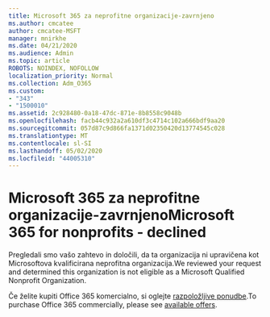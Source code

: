 ```yaml
---
title: Microsoft 365 za neprofitne organizacije-zavrnjeno
ms.author: cmcatee
author: cmcatee-MSFT
manager: mnirkhe
ms.date: 04/21/2020
ms.audience: Admin
ms.topic: article
ROBOTS: NOINDEX, NOFOLLOW
localization_priority: Normal
ms.collection: Adm_O365
ms.custom:
- "343"
- "1500010"
ms.assetid: 2c928480-0a18-47dc-871e-8b8558c9048b
ms.openlocfilehash: facb44c932a2a610df3c4714c102a666bdf9aa20
ms.sourcegitcommit: 057d87c9d866fa1371d02350420d13774545c028
ms.translationtype: MT
ms.contentlocale: sl-SI
ms.lasthandoff: 05/02/2020
ms.locfileid: "44005310"
---
```

# <a name="microsoft-365-for-nonprofits---declined"></a><span data-ttu-id="ba157-102">Microsoft 365 za neprofitne organizacije-zavrnjeno</span><span class="sxs-lookup"><span data-stu-id="ba157-102">Microsoft 365 for nonprofits - declined</span></span>

<span data-ttu-id="ba157-103">Pregledali smo vašo zahtevo in določili, da ta organizacija ni upravičena kot Microsoftova kvalificirana neprofitna organizacija.</span><span class="sxs-lookup"><span data-stu-id="ba157-103">We reviewed your request and determined this organization is not eligible as a Microsoft Qualified Nonprofit Organization.</span></span>
  
<span data-ttu-id="ba157-104">Če želite kupiti Office 365 komercialno, si oglejte [razpoložljive ponudbe](https://portal.office.com/AdminPortal/Home).</span><span class="sxs-lookup"><span data-stu-id="ba157-104">To purchase Office 365 commercially, please see [available offers](https://portal.office.com/AdminPortal/Home).</span></span>
